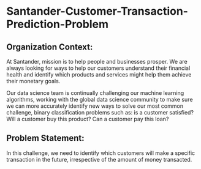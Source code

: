 # Santander-Customer-Transaction-Prediction-Problem

## Organization Context:

At Santander, mission is to help people and businesses prosper. We are always looking for ways to help our customers understand their financial health and identify which products and services might help them achieve their monetary goals.

Our data science team is continually challenging our machine learning algorithms, working with the global data science community to make sure we can more accurately identify new ways to solve our most common challenge, binary classification problems such as: is a customer satisfied? Will a customer buy this product? Can a customer pay this loan?

## Problem Statement:

In this challenge, we need to identify which customers will make a specific transaction in the future, irrespective of the amount of money transacted.
